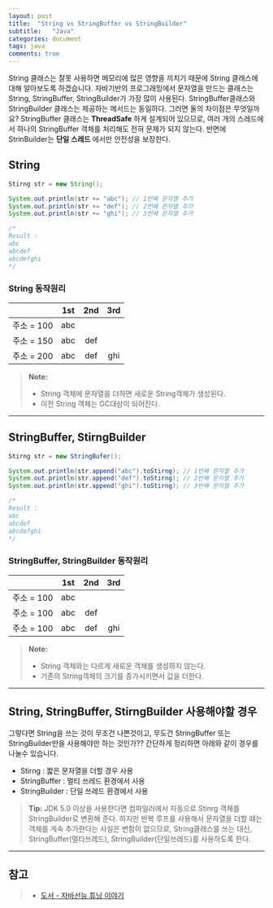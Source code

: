 ```yaml
---
layout: post
title:  "String vs StringBuffer vs StringBuilder"
subtitle:   "Java"
categories: document
tags: java
comments: true
---
```


String 클래스는 잘못 사용하면 메모리에 많은 영향을 끼치기 때문에 String 클래스에 대해 알아보도록 하겠습니다.
자바기반의 프로그래밍에서 문자열을 만드는 클래스는 String, StringBuffer, StringBuilder가 가장 많이 사용된다. StringBuffer클래스와  StringBuilder 클래스는 제공하는 메서드는 동일하다. 그러면 둘의 차이점은 무엇일까요? StringBuffer 클래스는 **ThreadSafe** 하게 설계되어 있으므로, 여러 개의 스레드에서 하나의 StringBuffer 객체를 처리해도 전혀 문제가 되지 않는다. 반면에 StrinBuilder는 **단일 스레드** 에서만 안전성을 보장한다.

## String
```java
Stirng str = new String();

System.out.println(str += "abc"); // 1번째 문자열 추가
System.out.println(str += "def"); // 2번째 문자열 추가
System.out.println(str += "ghi"); // 3번째 문자열 추가

/*
Result :
abc
abcdef
abcdefghi
*/
```

### String 동작원리

|          |1st|2nd|3rd|
|:--------:|:-:|:-:|:-:|
|주소 = 100|abc|   |   |
|주소 = 150|abc|def|   |
|주소 = 200|abc|def|ghi|

> **Note:**
> - String 객체에 문자열을 더하면 새로운 String객체가 생성된다.
> - 이전 String 객체는 GC대상이 되어진다.
---
## StringBuffer, StirngBuilder
```java
Stirng str = new StringBufer();

System.out.println(str.append("abc").toStirng); // 1번째 문자열 추가
System.out.println(str.append("def").toStirng); // 2번째 문자열 추가
System.out.println(str.append("ghi").toStirng); // 3번째 문자열 추가

/*
Result :
abc
abcdef
abcdefghi
*/
```

### StringBuffer, StringBuilder 동작원리
|          |1st|2nd|3rd|
|:--------:|:-:|:-:|:-:|
|주소 = 100|abc|   |   |
|주소 = 100|abc|def|   |
|주소 = 100|abc|def|ghi|

> **Note:**
> - String 객체와는 다르게 새로운 객체를 생성하지 않는다.
> - 기존의 String객체의 크기를 증가시키면서 값을 더한다.
---

## String, StringBuffer, StirngBuilder 사용해야할 경우
그렇다면 String을 쓰는 것이 무조건 나쁜것이고, 무도건 StringBuffer 또는 StringBuilder만을 사용해야만 하는 것인가?? 간단하게 정리하면 아래와 같이 경우를 나눌수 있습니다.
- Stirng : 짧은 문자열을 더할 경우 사용
- StringBuffer : 멀티 쓰레드 환경에서 사용
- StringBuilder : 단일 쓰레드 환경에서 사용

> **Tip:** JDK 5.0 이상을 사용한다면 컴파일러에서 자동으로 Stinrg 객체를 StringBuilder로 변환해 준다. 하지만 반복 루프를 사용해서 문자열을 더할 떄는 객체를 게속 추가한다는 사실은 변함이 없으므로, String클래스를 쓰는 대신, StringBuffer(멀티쓰레드), StringBuilder(단일쓰레드)를 사용하도록 한다.

---
참고
---
> -	[도서 - 자바선능 튜닝 이야기](http://book.naver.com/bookdb/book_detail.nhn?bid=7333658)
